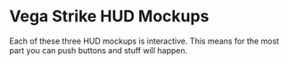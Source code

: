 # Vega Strike HUD Mockups

Each of these three HUD mockups is interactive. This means for the most part you can push buttons and stuff will happen.
